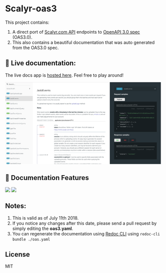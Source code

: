 # Scalyr-oas3
This project contains:

1.  A direct port of [Scalyr.com API](https://www.scalyr.com/help/api) endpoints to [OpenAPI 3.0 spec](https://github.com/OAI/OpenAPI-Specification) (OAS3.0). 
2. This also contains a beautiful documentation that was auto generated from the OAS3.0 spec.

## 🚀 Live documentation:  

The live docs app is <a href="https://scalyr-oas3.netlify.com/#/paths/~1api~1createTimeseries/post" target="_blank">hosted here</a>. Feel free to play around!


<img src="./redoc-pic.png" />


## 🌟 Documentation Features
<img src="https://github.com/Rebilly/ReDoc/raw/master/docs/images/nested-demo.gif" />
<img src="https://github.com/Rebilly/ReDoc/raw/master/docs/images/discriminator-demo.gif" />

## Notes:
1. This is valid as of July 11th 2018. 
2. If you notice any changes after this date, please send a pull request by simply editing the **oas3.yaml**.
3. You can regenerate the documentation using [Redoc CLI](https://github.com/Rebilly/ReDoc/blob/master/cli/README.md) using `redoc-cli bundle ./oas.yaml`



## License
MIT
